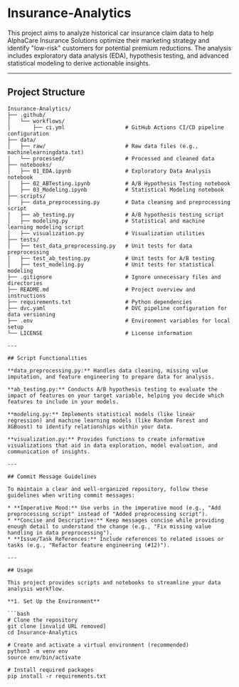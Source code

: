 # Insurance-Analytics

This project aims to analyze historical car insurance claim data to help AlphaCare Insurance Solutions optimize their marketing strategy and identify "low-risk" customers for potential premium reductions. The analysis includes exploratory data analysis (EDA), hypothesis testing, and advanced statistical modeling to derive actionable insights.

---

## Project Structure

```plaintext
Insurance-Analytics/
├── .github/
│   └── workflows/
│       ├── ci.yml                   # GitHub Actions CI/CD pipeline configuration
├── data/
│   ├── raw/                         # Raw data files (e.g., machinelearningdata.txt)
│   └── processed/                   # Processed and cleaned data
├── notebooks/
│   ├── 01_EDA.ipynb                 # Exploratory Data Analysis notebook
│   ├── 02_ABTesting.ipynb           # A/B Hypothesis Testing notebook
│   ├── 03_Modeling.ipynb            # Statistical Modeling notebook
├── scripts/
│   ├── data_preprocessing.py        # Data cleaning and preprocessing script
│   ├── ab_testing.py                # A/B hypothesis testing script
│   ├── modeling.py                  # Statistical and machine learning modeling script
│   ├── visualization.py             # Visualization utilities
├── tests/
│   ├── test_data_preprocessing.py   # Unit tests for data preprocessing
│   ├── test_ab_testing.py           # Unit tests for A/B testing
│   ├── test_modeling.py             # Unit tests for statistical modeling
├── .gitignore                       # Ignore unnecessary files and directories
├── README.md                        # Project overview and instructions
├── requirements.txt                 # Python dependencies
├── dvc.yaml                         # DVC pipeline configuration for data versioning
├── .env                             # Environment variables for local setup
└── LICENSE                          # License information

---

## Script Functionalities

**data_preprocessing.py:** Handles data cleaning, missing value imputation, and feature engineering to prepare data for analysis.

**ab_testing.py:** Conducts A/B hypothesis testing to evaluate the impact of features on your target variable, helping you decide which features to include in your models.

**modeling.py:** Implements statistical models (like linear regression) and machine learning models (like Random Forest and XGBoost) to identify relationships within your data.

**visualization.py:** Provides functions to create informative visualizations that aid in data exploration, model evaluation, and communication of insights.

---

## Commit Message Guidelines

To maintain a clear and well-organized repository, follow these guidelines when writing commit messages:

* **Imperative Mood:** Use verbs in the imperative mood (e.g., "Add preprocessing script" instead of "Added preprocessing script").
* **Concise and Descriptive:** Keep messages concise while providing enough detail to understand the change (e.g., "Fix missing value handling in data preprocessing").
* **Issue/Task References:** Include references to related issues or tasks (e.g., "Refactor feature engineering (#12)").

---

## Usage

This project provides scripts and notebooks to streamline your data analysis workflow.

**1. Set Up the Environment**

```bash
# Clone the repository
git clone [invalid URL removed]
cd Insurance-Analytics

# Create and activate a virtual environment (recommended)
python3 -m venv env
source env/bin/activate

# Install required packages
pip install -r requirements.txt